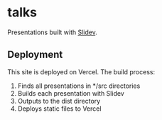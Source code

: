 # talks

Presentations built with [Slidev](https://sli.dev/).

## Deployment

This site is deployed on Vercel. The build process:
1. Finds all presentations in */src directories
2. Builds each presentation with Slidev
3. Outputs to the dist directory
4. Deploys static files to Vercel
